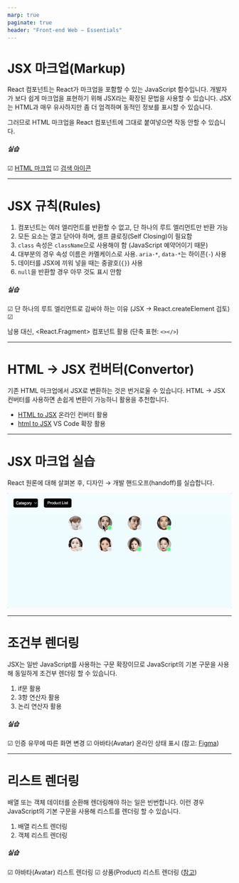 ```yaml
---
marp: true
paginate: true
header: "Front-end Web − Essentials"
---
```


# JSX 마크업(Markup)

React 컴포넌트는 React가 마크업을 포함할 수 있는 JavaScript 함수입니다. 
개발자가 보다 쉽게 마크업을 표현하기 위해 JSX라는 확장된 문법을 사용할 수 있습니다.
JSX는 HTML과 매우 유사하지만 좀 더 엄격하며 동적인 정보를 표시할 수 있습니다.

그러므로 HTML 마크업을 React 컴포넌트에 그대로 붙여넣으면 작동 안할 수 있습니다.

##### 실습

☑ [HTML 마크업](https://gist.github.com/yamoo9/682b4e71f6becd970196532d4efee190)
☑ [검색 아이콘](https://iconmonstr.com/search-thin-svg/)

---

# JSX 규칙(Rules)

1. 컴포넌트는 여러 엘리먼트를 반환할 수 없고, 단 하나의 루트 엘리먼트만 반환 가능
1. 모든 요소는 열고 닫아야 하며, 셀프 클로징(Self Closing)이 필요함
1. `class` 속성은 `className`으로 사용해야 함 (JavaScript 예약어이기 때문)
1. 대부분의 경우 속성 이름은 카멜케이스로 사용. `aria-*`, `data-*`는 하이픈(`-`) 사용
1. 데이터를 JSX에 끼워 넣을 때는 중괄호(`{}`) 사용
1. `null`을 반환할 경우 아무 것도 표시 안함

##### 실습

☑ 단 하나의 루트 엘리먼트로 감싸야 하는 이유 (JSX → React.createElement 검토)
☑ <div> 남용 대신, <React.Fragment> 컴포넌트 활용 (단축 표현: `<></>`)

---

# HTML → JSX 컨버터(Convertor)

기존 HTML 마크업에서 JSX로 변환하는 것은 번거로울 수 있습니다.
HTML → JSX 컨버터를 사용하면 손쉽게 변환이 가능하니 활용을 추천합니다.

- [HTML to JSX](https://transform.tools/html-to-jsx) 온라인 컨버터 활용
- [html to JSX](https://marketplace.visualstudio.com/items?itemName=riazxrazor.html-to-jsx) VS Code 확장 활용

---

# JSX 마크업 실습

React 원론에 대해 살펴본 후, 디자인 → 개발 핸드오프(handoff)를 실습합니다.

![h:400](./.slides/assets/jsx-markup-guide.gif)

---

# 조건부 렌더링

JSX는 일반 JavaScript를 사용하는 구문 확장이므로
JavaScript의 기본 구문을 사용해 동일하게 조건부 렌더링 할 수 있습니다.

1. if문 활용
1. 3항 연산자 활용
1. 논리 연산자 활용

##### 실습

☑ 인증 유무에 따른 화면 변경
☑ 아바타(Avatar) 온라인 상태 표시 (참고: [Figma](https://www.figma.com/))

---

# 리스트 렌더링

배열 또는 객체 데이터를 순환해 렌더링해야 하는 일은 빈번합니다.
이런 경우 JavaScript의 기본 구문을 사용해 리스트를 렌더링 할 수 있습니다.

1. 배열 리스트 렌더링
1. 객체 리스트 렌더링

##### 실습

☑ 아바타(Avatar) 리스트 렌더링
☑ 상품(Product) 리스트 렌더링 ([참고](https://gist.github.com/yamoo9/d94f140320402b63d99994436a75093d))